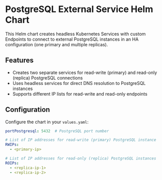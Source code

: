 # PostgreSQL External Service Helm Chart

This Helm chart creates headless Kubernetes Services with custom Endpoints to connect to external PostgreSQL instances in an HA configuration (one primary and multiple replicas).

## Features

- Creates two separate services for read-write (primary) and read-only (replica) PostgreSQL connections
- Uses headless services for direct DNS resolution to PostgreSQL instances
- Supports different IP lists for read-write and read-only endpoints

## Configuration

Configure the chart in your `values.yaml`:

```yaml
portPostgresql: 5432  # PostgreSQL port number

# List of IP addresses for read-write (primary) PostgreSQL instance
RWIPs:
  - <primary-ip>

# List of IP addresses for read-only (replica) PostgreSQL instances
ROIPs:
  - <replica-ip-1>
  - <replica-ip-2>
